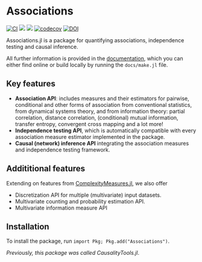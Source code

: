 # Associations

[![CI](https://github.com/juliadynamics/Associations.jl/workflows/CI/badge.svg)](https://github.com/JuliaDynamics/Associations.jl/actions)
[![](https://img.shields.io/badge/docs-latest_tagged-blue.svg)](https://juliadynamics.github.io/Associations.jl/stable/)
[![](https://img.shields.io/badge/docs-dev_(main)-blue.svg)](https://juliadynamics.github.io/Associations.jl/dev/)
[![codecov](https://codecov.io/gh/JuliaDynamics/Associations.jl/branch/main/graph/badge.svg?token=0b71n6x6AP)](https://codecov.io/gh/JuliaDynamics/Associations.jl)
[![DOI](https://zenodo.org/badge/135443027.svg)](https://zenodo.org/badge/latestdoi/135443027)

Associations.jl is a package for quantifying associations, independence testing and causal inference.

All further information is provided in the
[documentation](https://juliadynamics.github.io/Associations.jl/dev), which you can either
find online or build locally by running the `docs/make.jl` file.

## Key features

- **Association API**: includes measures and their estimators for pairwise, conditional and other forms of 
    association from conventional statistics, from dynamical systems theory, and from information theory: partial correlation, distance correlation, (conditional) mutual information, transfer entropy, convergent cross mapping and a lot more!
- **Independence testing API**, which is automatically compatible with
    every association measure estimator implemented in the package. 
- **Causal (network) inference API** integrating the association measures and independence testing framework.

## Addititional features

Extending on features from [ComplexityMeasures.jl](https://github.com/JuliaDynamics/ComplexityMeasures.jl),
we also offer 

- Discretization API for multiple (multivariate) input datasets.
- Multivariate counting and probability estimation API.
- Multivariate information measure API

## Installation

To install the package, run `import Pkg; Pkg.add("Associations")`.

*Previously, this package was called CausalityTools.jl*.
